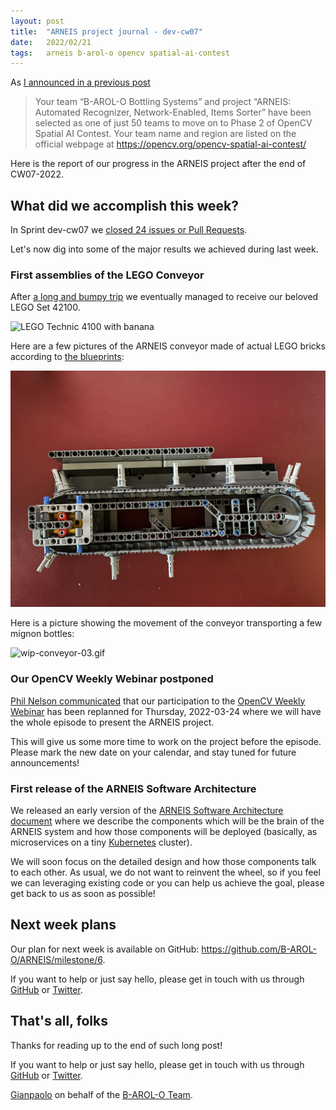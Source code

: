 ```yaml
---
layout: post
title:  "ARNEIS project journal - dev-cw07"
date:   2022/02/21
tags: 	arneis b-arol-o opencv spatial-ai-contest
---
```


<!--
<a href="https://opencv.org/opencv-spatial-ai-contest/#finalists"><img src="https://user-images.githubusercontent.com/75182/146637995-3266f15d-81a4-4470-a337-965404340121.jpg" alt="OpenCV Spatial AI Contest Finalist" width="40%"></a>

Welcome to our weekly status report of the [ARNEIS project](https://github.com/B-AROL-O/ARNEIS)!
-->

As [I announced in a previous post](https://gmacario.github.io/posts/2021-12-18-arneis-spatial-ai-finalist)

> Your team “B-AROL-O Bottling Systems” and project “ARNEIS: Automated Recognizer, Network-Enabled, Items Sorter” have been selected as one of just 50 teams to move on to Phase 2 of OpenCV Spatial AI Contest.
> Your team name and region are listed on the official webpage at <https://opencv.org/opencv-spatial-ai-contest/​>

Here is the report of our progress in the ARNEIS project after the end of CW07-2022.

## What did we accomplish this week?

In Sprint dev-cw07 we [closed 24 issues or Pull Requests](https://github.com/B-AROL-O/ARNEIS/milestone/5?closed=1).

<!-- TODO: Add screenshot of <https://github.com/orgs/B-AROL-O/projects/1/views/5> -->

Let's now dig into some of the major results we achieved during last week.

### First assemblies of the LEGO Conveyor

After [a long and bumpy trip](https://github.com/b-arol-o/arneis/issues/7) we eventually managed to receive our beloved LEGO Set 42100.

![LEGO Technic 4100 with banana](https://user-images.githubusercontent.com/25162080/154041966-18c4a11b-e9ad-4281-bcf3-08c5b9c8b115.jpeg)

Here are a few pictures of the ARNEIS conveyor made of actual LEGO bricks according to [the blueprints](https://github.com/B-AROL-O/ARNEIS/tree/main/mocs/studies):

![wip-conveyor-01.jpeg](https://raw.githubusercontent.com/B-AROL-O/ARNEIS/main/docs/images/wip-conveyor-01.jpeg)

Here is a picture showing the movement of the conveyor transporting a few mignon bottles:

![wip-conveyor-03.gif](https://github.com/B-AROL-O/ARNEIS/blob/main/docs/images/wip-conveyor-03.gif)

### Our OpenCV Weekly Webinar postponed

[Phil Nelson communicated](https://github.com/B-AROL-O/ARNEIS/issues/120) that our participation to the [OpenCV Weekly Webinar](https://twitter.com/opencvweekly) has been replanned for Thursday, 2022-03-24 where we will have the whole episode to present the ARNEIS project.

This will give us some more time to work on the project before the episode. Please mark the new date on your calendar, and stay tuned for future announcements!

### First release of the ARNEIS Software Architecture

We released an early version of the [ARNEIS Software Architecture document](https://github.com/B-AROL-O/ARNEIS/blob/main/docs/architecture/arneis-swarch.md) where we describe the components which will be the brain of the ARNEIS system and how those components will be deployed (basically, as microservices on a tiny [Kubernetes](https://kubernetes.io/) cluster).

We will soon focus on the detailed design and how those components talk to each other. As usual, we do not want to reinvent the wheel, so if you feel we can leveraging existing code or you can help us achieve the goal, please get back to us as soon as possible!

## Next week plans

Our plan for next week is available on GitHub: <https://github.com/B-AROL-O/ARNEIS/milestone/6>.

<!-- TODO: Add screenshot of <https://github.com/orgs/B-AROL-O/projects/1/views/1> -->

If you want to help or just say hello, please get in touch with us through [GitHub](https://github.com/B-AROL-O/ARNEIS) or [Twitter](https://twitter.com/baroloteam).

## That's all, folks

<!-- Thanks for reading up to here! -->

Thanks for reading up to the end of such long post!

If you want to help or just say hello, please get in touch with us through [GitHub](https://github.com/B-AROL-O/ARNEIS) or [Twitter](https://twitter.com/baroloteam).

[Gianpaolo](https://github.com/gmacario) on behalf of the [B-AROL-O Team](https://github.com/b-arol-o).

<!-- EOF -->
